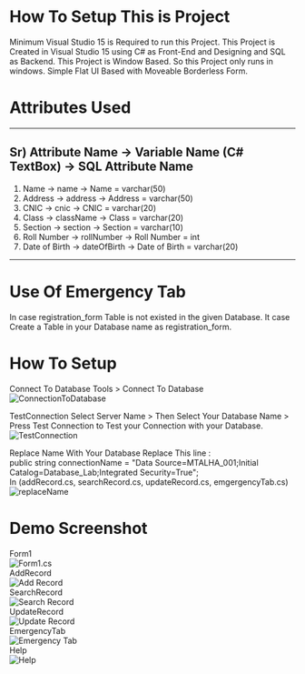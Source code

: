 # How To Setup This is Project 
 Minimum Visual Studio 15 is Required to run this Project. This Project is Created in Visual Studio 15 using C# as Front-End and Designing and SQL as Backend. This Project is Window Based. So this Project only runs in windows. Simple Flat UI Based with Moveable Borderless Form.

# Attributes Used
 ------------------------------------------------------------------------
 Sr) Attribute Name  -> Variable Name (C# TextBox) -> SQL Attribute Name
 ------------------------------------------------------------------------
 1)  Name            -> name                       -> Name          = varchar(50)
 2)  Address         -> address                    -> Address       = varchar(50)
 3)  CNIC            -> cnic                       -> CNIC          = varchar(20)
 4)  Class           -> className                  -> Class         = varchar(20)
 5)  Section         -> section                    -> Section       = varchar(10)
 6)  Roll Number     -> rollNumber                 -> Roll Number   = int
 7)  Date of Birth   -> dateOfBirth                -> Date of Birth = varchar(20)
 ------------------------------------------------------------------------
 
# Use Of Emergency Tab
 In case registration_form Table is not existed in the given Database. It case Create a Table in your Database name as registration_form.

# How To Setup 
 Connect To Database
 Tools > Connect To Database<br/>
 ![ConnectionToDatabase](https://github.com/code-rez/Registration_Form/blob/master/Screenshots/ConnectToDatabase.png)<br/>
 
 TestConnection
 Select Server Name > Then Select Your Database Name > Press Test Connection to Test your Connection with your Database.<br/>
 ![TestConnection](https://github.com/code-rez/Registration_Form/blob/master/Screenshots/ConnectionTest.png)<br/>
 
 Replace Name With Your Database
 Replace This line :<br/>
  public string connectionName = "Data Source=MTALHA_001;Initial Catalog=Database_Lab;Integrated Security=True";<br/>
  In (addRecord.cs, searchRecord.cs, updateRecord.cs, emgergencyTab.cs)<br/>
 ![replaceName](https://github.com/code-rez/Registration_Form/blob/master/Screenshots/LineToBeReplace.png)

# Demo Screenshot
 Form1<br/>
 ![Form1.cs](https://github.com/code-rez/Registration_Form/blob/master/Screenshots/Form1.png)
 <br/>
 AddRecord<br/>
 ![Add Record](https://github.com/code-rez/Registration_Form/blob/master/Screenshots/addRecord.PNG)
 <br/>
 SearchRecord<br/>
 ![Search Record](https://github.com/code-rez/Registration_Form/blob/master/Screenshots/searchRecord.PNG)
 <br/>
 UpdateRecord<br/>
 ![Update Record](https://github.com/code-rez/Registration_Form/blob/master/Screenshots/updateRecord.PNG)
 <br/>
 EmergencyTab<br/>
 ![Emergency Tab](https://github.com/code-rez/Registration_Form/blob/master/Screenshots/emergencyTab.PNG)
 <br/>
 Help<br/>
 ![Help](https://github.com/code-rez/Registration_Form/blob/master/Screenshots/helpMe.PNG)
 <br/>
 
